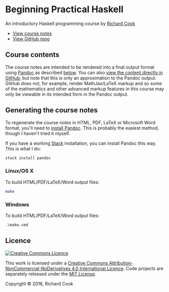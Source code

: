 # Beginning Practical Haskell

An introductory Haskell programming course by [Richard Cook][rcookdotorg]

* [View course notes][notes]
* [View GitHub repo][repo]

## Course contents

The course notes are intended to be rendered into a final output format using [Pandoc][pandoc] as described [below](#generatingcoursenotes). You can also [view the content directly in GitHub](index.md), but note that this is only an approximation to the Pandoc output. GitHub does not, for example, render MathJax/LaTeX markup and so some of the mathematics and other advanced markup features in this course may only be viewable in its intended form in the Pandoc output.

## <a name="generatingcoursenotes"><a> Generating the course notes

To regenerate the course notes in HTML, PDF, LaTeX or Microsoft Word format, you'll need to [install Pandoc][pandocinstall]. This is probably the easiest method, though I haven't tried it myself.

If you have a working [Stack][stack] installation, you can install Pandoc this way. This is what I do:

```bash
stack install pandoc
```

### Linux/OS X

To build HTML/PDF/LaTeX/Word output files:

```bash
make
```

### Windows

To build HTML/PDF/LaTeX/Word output files:

```cmd
.\make.cmd
```

## Licence

[![Creative Commons Licence][cclicenceimage]][cclicence]

This work is licensed under a [Creative Commons Attribution-NonCommercial-NoDerivatives 4.0 International Licence][cclicence]. Code projects are separately released under the [MIT License][mitlicense].

Copyright &copy; 2016, Richard Cook

[cclicence]: http://creativecommons.org/licenses/by-nc-nd/4.0/
[cclicenceimage]: https://i.creativecommons.org/l/by-nc-nd/4.0/88x31.png
[mitlicense]: https://opensource.org/licenses/MIT
[notes]: https://rcook.github.io/beginning-practical-haskell
[pandoc]: http://pandoc.org/
[pandocinstall]: http://pandoc.org/installing.html
[rcookdotorg]: http://rcook.org/
[repo]: https://github.com/rcook/beginning-practical-haskell
[stack]: https://docs.haskellstack.org/
